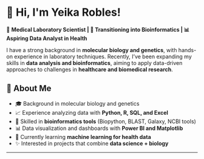 # 👋 Hi, I'm Yeika Robles!  

🔬 **Medical Laboratory Scientist | 🧬 Transitioning into Bioinformatics | 📊 Aspiring Data Analyst in Health**  

I have a strong background in **molecular biology and genetics**, with hands-on experience in laboratory techniques. Recently, I’ve been expanding my skills in **data analysis and bioinformatics**, aiming to apply data-driven approaches to challenges in **healthcare and biomedical research**.  

## 🧪 About Me  
- 🎓 Background in molecular biology and genetics  
- 📈 Experience analyzing data with **Python, R, SQL, and Excel**  
- 🧬 Skilled in **bioinformatics tools** (Biopython, BLAST, Galaxy, NCBI tools)  
- 📊 Data visualization and dashboards with **Power BI and Matplotlib**  
- 🌱 Currently learning **machine learning for health data**  
- ✨ Interested in projects that combine **data science + biology**  

---
